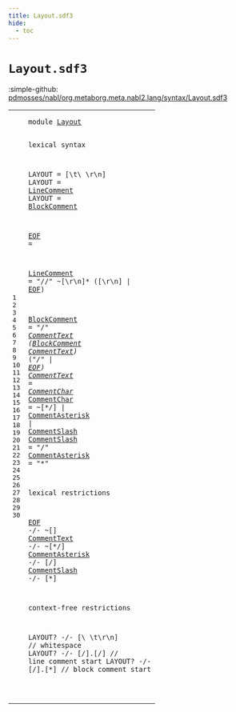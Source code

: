 ```yaml
---
title: Layout.sdf3
hide:
  - toc
---
```


# `Layout.sdf3`

:simple-github: [pdmosses/nabl/org.metaborg.meta.nabl2.lang/syntax/Layout.sdf3]

[pdmosses/nabl/org.metaborg.meta.nabl2.lang/syntax/Layout.sdf3]: https://github.com/pdmosses/nabl/blob/master/org.metaborg.meta.nabl2.lang/syntax/Layout.sdf3 "The source file on GitHub"

<div class="sdf3"><table class="highlighttable"><tbody><tr><td class="linenos"><div class="linenodiv"><pre><span></span>1
2
3
4
5
6
7
8
9
10
11
12
13
14
15
16
17
18
19
20
21
22
23
24
25
26
27
28
29
30
</pre></div></td>
<td class="code"><pre><code><span class="keyword">module</span> <a href="../NaBL2Lang.sdf3/#Layout_98_104" id="Layout_7_13" title="Referenced at ../NaBL2Lang.sdf3 line 7">Layout</a>

<span class="keyword">lexical syntax</span>

  <span class="keyword">LAYOUT</span> = [\t\ \r\n]
  <span class="keyword">LAYOUT</span> = <a href="#LineComment_114_125" id="LineComment_64_75" title="Defined at line 11">LineComment</a>
  <span class="keyword">LAYOUT</span> = <a href="#BlockComment_164_176" id="BlockComment_87_99" title="Defined at line 13">BlockComment</a>

  <a href="#EOF_156_159" id="EOF_103_106" title="Referenced at line 11, 13, 21">EOF</a> =  

  <a href="#LineComment_64_75" id="LineComment_114_125" title="Referenced at line 6">LineComment</a>     = <span class="cons_Lit">"//"</span> ~[\r\n]* ([\r\n] | <a href="#EOF_103_106" id="EOF_156_159" title="Defined at line 9">EOF</a>)

  <a href="#BlockComment_87_99" id="BlockComment_164_176" title="Referenced at line 7, 13">BlockComment</a>    = <span class="cons_Lit">"/*"</span> <a href="#CommentText_242_253" id="CommentText_187_198" title="Defined at line 14">CommentText</a> (<a href="#BlockComment_164_176" id="BlockComment_200_212" title="Defined at line 13">BlockComment</a> <a href="#CommentText_242_253" id="CommentText_213_224" title="Defined at line 14">CommentText</a>)* (<span class="cons_Lit">"*/"</span> | <a href="#EOF_103_106" id="EOF_235_238" title="Defined at line 9">EOF</a>)
  <a href="#CommentText_187_198" id="CommentText_242_253" title="Referenced at line 13, 22">CommentText</a>     = <a href="#CommentChar_275_286" id="CommentChar_260_271" title="Defined at line 15">CommentChar</a>*
  <a href="#CommentChar_260_271" id="CommentChar_275_286" title="Referenced at line 14">CommentChar</a>     = ~[\*\/] | <a href="#CommentAsterisk_360_375" id="CommentAsterisk_303_318" title="Defined at line 17">CommentAsterisk</a> | <a href="#CommentSlash_336_348" id="CommentSlash_321_333" title="Defined at line 16">CommentSlash</a>
  <a href="#CommentSlash_321_333" id="CommentSlash_336_348" title="Referenced at line 15, 24">CommentSlash</a>    = <span class="cons_Lit">"/"</span>
  <a href="#CommentAsterisk_303_318" id="CommentAsterisk_360_375" title="Referenced at line 15, 23">CommentAsterisk</a> = <span class="cons_Lit">"*"</span>

<span class="keyword">lexical restrictions</span>

  <a href="#EOF_103_106" id="EOF_407_410" title="Defined at line 9">EOF</a>             -/- ~[]
  <a href="#CommentText_242_253" id="CommentText_433_444" title="Defined at line 14">CommentText</a>     -/- ~[\*\/]
  <a href="#CommentAsterisk_360_375" id="CommentAsterisk_463_478" title="Defined at line 17">CommentAsterisk</a> -/- [\/]
  <a href="#CommentSlash_336_348" id="CommentSlash_490_502" title="Defined at line 16">CommentSlash</a>    -/- [\*]

<span class="keyword">context-free restrictions</span>

  <span class="keyword">LAYOUT</span>? -/- [\ \t\r\n]   <span class="layout">// whitespace</span>
  <span class="keyword">LAYOUT</span>? -/- [\/].[\/]    <span class="layout">// line comment start</span>
  <span class="keyword">LAYOUT</span>? -/- [\/].[\*]    <span class="layout">// block comment start</span>

</code></pre></td></tr></tbody></table></div>